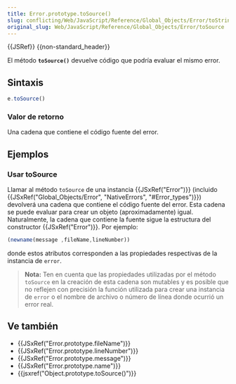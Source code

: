 ```yaml
---
title: Error.prototype.toSource()
slug: conflicting/Web/JavaScript/Reference/Global_Objects/Error/toString
original_slug: Web/JavaScript/Reference/Global_Objects/Error/toSource
---
```


{{JSRef}} {{non-standard_header}}

El método **`toSource()`** devuelve código que podría evaluar el mismo error.

## Sintaxis

```js
e.toSource()
```

### Valor de retorno

Una cadena que contiene el código fuente del error.

## Ejemplos

### Usar toSource

Llamar al método `toSource` de una instancia {{JSxRef("Error")}} (incluido {{JSxRef("Global_Objects/Error", "NativeErrors", "#Error_types")}}) devolverá una cadena que contiene el código fuente del error. Esta cadena se puede evaluar para crear un objeto (aproximadamente) igual. Naturalmente, la cadena que contiene la fuente sigue la estructura del constructor {{JSxRef("Error")}}. Por ejemplo:

```js
(newname(message ,fileName,lineNumber))
```

donde estos atributos corresponden a las propiedades respectivas de la instancia de `error`.

> **Nota:** Ten en cuenta que las propiedades utilizadas por el método `toSource` en la creación de esta cadena son mutables y es posible que no reflejen con precisión la función utilizada para crear una instancia de `error` o el nombre de archivo o número de línea donde ocurrió un error real.

## Ve también

- {{JSxRef("Error.prototype.fileName")}}
- {{JSxRef("Error.prototype.lineNumber")}}
- {{JSxRef("Error.prototype.message")}}
- {{JSxRef("Error.prototype.name")}}
- {{jsxref("Object.prototype.toSource()")}}
